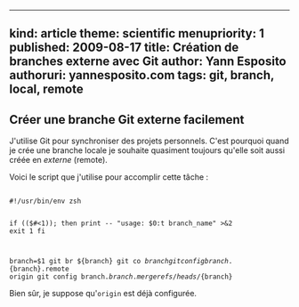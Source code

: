 -----
kind: article
theme: scientific
menupriority: 1
published: 2009-08-17
title: Création de branches externe avec Git
author: Yann Esposito
authoruri: yannesposito.com
tags:  git, branch, local, remote
-----

## Créer une branche Git externe facilement

J'utilise Git pour synchroniser des projets personnels. 
C'est pourquoi quand je crée une branche locale je souhaite quasiment toujours qu'elle soit aussi créée en *externe* (remote).

Voici le script que j'utilise pour accomplir cette tâche : 

<div>
    <code class="zsh" file="git-create-new-branch.sh">
#!/usr/bin/env zsh

if (($#<1)); then
    print -- "usage: $0:t branch_name" >&2
    exit 1
fi

branch=$1
git br ${branch}
git co ${branch}
git config branch.${branch}.remote origin
git config branch.${branch}.merge refs/heads/${branch}
    </code>
</div>

Bien sûr, je suppose qu'<code>origin</code> est déjà configurée.

